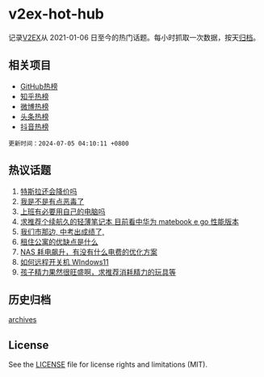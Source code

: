 # v2ex-hot-hub

 记录[V2EX](https://www.v2ex.com/)从 2021-01-06 日至今的热门话题。每小时抓取一次数据，按天[归档](archives)。
 
 ## 相关项目

- [GitHub热榜](https://github.com/lonnyzhang423/github-hot-hub)
- [知乎热榜](https://github.com/lonnyzhang423/zhihu-hot-hub)
- [微博热榜](https://github.com/lonnyzhang423/weibo-hot-hub)
- [头条热榜](https://github.com/lonnyzhang423/toutiao-hot-hub)
- [抖音热榜](https://github.com/lonnyzhang423/douyin-hot-hub)


 `更新时间：2024-07-05 04:10:11 +0800`

## 热议话题

1. [特斯拉还会降价吗](https://www.v2ex.com/t/1054789)
1. [我是不是有点恶毒了](https://www.v2ex.com/t/1054684)
1. [上班有必要用自己的电脑吗](https://www.v2ex.com/t/1054698)
1. [求推荐个续航久的轻薄笔记本 目前看中华为 matebook e go 性能版本](https://www.v2ex.com/t/1054773)
1. [我们市那边, 中考出成绩了,](https://www.v2ex.com/t/1054734)
1. [租住公寓的优缺点是什么](https://www.v2ex.com/t/1054741)
1. [NAS 耗电飙升，有没有什么电费的优化方案](https://www.v2ex.com/t/1054747)
1. [如何远程开关机 WIndows11](https://www.v2ex.com/t/1054743)
1. [孩子精力果然很旺盛啊，求推荐消耗精力的玩具等](https://www.v2ex.com/t/1054764)

## 历史归档

[archives](archives)

## License

See the [LICENSE](LICENSE) file for license rights and limitations (MIT).
